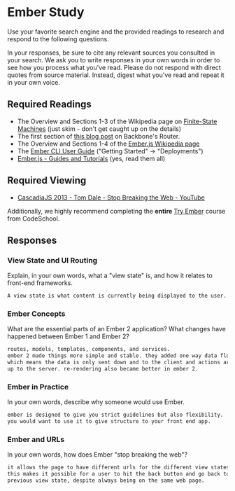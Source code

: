 # Ember Study

Use your favorite search engine and the provided readings to research and
respond to the following questions.

In your responses, be sure to cite any relevant sources you consulted in your
search. We ask you to write responses in your own words in order to see how you
process what you've read. Please do not respond with direct quotes from source
material. Instead, digest what you've read and repeat it in your own voice.

## Required Readings

-   The Overview and Sections 1-3 of the Wikipedia page on [Finite-State Machines](https://en.wikipedia.org/wiki/Finite-state_machine)
    (just skim - don't get caught up on the details)
-   The first section of [this blog post](http://pragmatic-backbone.com/routing-and-controllers) on
    Backbone's Router.
-   The Overview and Sections 1-4 of the [Ember.js Wikipedia page](https://en.wikipedia.org/wiki/Ember.js)
-   The [Ember CLI User Guide](http://ember-cli.com/user-guide/)
    ("Getting Started" -> "Deployments")
-   [Ember.js - Guides and Tutorials](https://guides.emberjs.com/v2.4.0/) (yes,
    read them all)

## Required Viewing

-   [CascadiaJS 2013 - Tom Dale - Stop Breaking the Web - YouTube](https://www.youtube.com/watch?v=BQ6at0addi4)

Additionally, we highly recommend completing the **entire** [Try
Ember](https://www.codeschool.com/courses/try-ember) course from CodeSchool.

## Responses

### View State and UI Routing

Explain, in your own words, what a "view state" is, and how it relates to
 front-end frameworks.

```md
A view state is what content is currently being displayed to the user.
```

### Ember Concepts

What are the essential parts of an Ember 2 application?
What changes have happened between Ember 1 and Ember 2?

```md
routes, models, templates, components, and services.
ember 2 made things more simple and stable. they added one way data flow 
which means the data is only sent down and to the client and actions are sent 
up to the server. re-rendering also became better in ember 2. 
```

### Ember in Practice

In your own words, describe why someone would use Ember.

```md
ember is designed to give you strict guidelines but also flexibility.
you would want to use it to give structure to your front end app. 
```

### Ember and URLs

In your own words, how does Ember "stop breaking the web"?

```md
it allows the page to have different urls for the different view states. 
this makes it possible for a user to hit the back button and go back to the
previous view state, despite always being on the same web page. 
```
